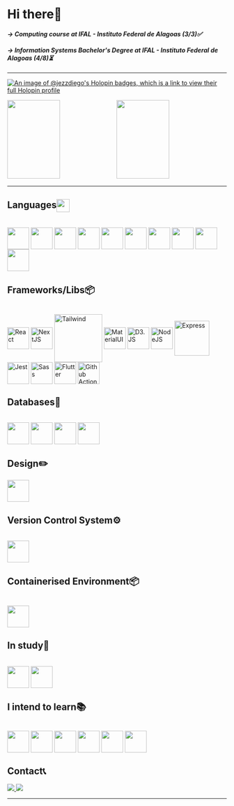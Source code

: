 # Hi there👋

#### *-> Computing course at IFAL - Instituto Federal de Alagoas (3/3)✅*
#### *-> Information Systems Bachelor's Degree at IFAL - Instituto Federal de Alagoas (4/8)⏳*

<hr>

 <div>
  <a href="https://github.com/JezzDiego">

  [![An image of @jezzdiego's Holopin badges, which is a link to view their full Holopin profile](https://holopin.me/jezzdiego)](https://holopin.io/@jezzdiego)
   
  <img height="180em" width="49%" src="https://github-readme-stats.vercel.app/api?username=JezzDiego&theme=dracula&include_all_commits=true&count_private=true"/>
 
  <img height="180em" width="49%" src="https://github-readme-stats.vercel.app/api/top-langs/?username=JezzDiego&layout=compact&langs_count=8&theme=dracula"/>
</div> 
  
  <hr>
  
 ## Languages<img align="center" height="30em" src="https://cdn.jsdelivr.net/gh/devicons/devicon/icons/devicon/devicon-original.svg" />
<div style="display: inline_block"><br>
  
  <img align="center" height="50em" src="https://cdn.jsdelivr.net/gh/devicons/devicon/icons/html5/html5-original.svg" />
  <img align="center" height="50em" src="https://cdn.jsdelivr.net/gh/devicons/devicon/icons/css3/css3-original.svg" />
  <img align="center" height="50em" src="https://cdn.jsdelivr.net/gh/devicons/devicon/icons/javascript/javascript-original.svg" />
  <img align="center" height="50em" src="https://cdn.jsdelivr.net/gh/devicons/devicon/icons/typescript/typescript-original.svg" />
  <img align="center" height="50em" src="https://cdn.jsdelivr.net/gh/devicons/devicon/icons/python/python-original.svg" />
  <img align="center" height="50em" src="https://cdn.jsdelivr.net/gh/devicons/devicon@latest/icons/r/r-original.svg" />
  <img align="center" height="50em" src="https://cdn.jsdelivr.net/gh/devicons/devicon/icons/c/c-original.svg" />
  <img align="center" height="50em" src="https://cdn.jsdelivr.net/gh/devicons/devicon/icons/java/java-original.svg" />
  <img align="center" height="50em" src="https://cdn.jsdelivr.net/gh/devicons/devicon/icons/dart/dart-original.svg" />
  <img align="center" height="50em" src="https://cdn.jsdelivr.net/gh/devicons/devicon/icons/graphql/graphql-plain.svg" />
  
</div>

 ## Frameworks/Libs📦
 <div style="display: inline_block"><br>
   <img title="React" align="center" height="50em" src="https://cdn.jsdelivr.net/gh/devicons/devicon/icons/react/react-original.svg" />
   <img title="NextJS" align="center" height="50em" src="https://cdn.jsdelivr.net/gh/devicons/devicon/icons/nextjs/nextjs-original.svg" />
   <img title="Tailwind" align="center" height="110em" src="https://cdn.jsdelivr.net/gh/devicons/devicon/icons/tailwindcss/tailwindcss-original-wordmark.svg" />
   <img title="MaterialUI" align="center" height= 50em" src="https://cdn.jsdelivr.net/gh/devicons/devicon/icons/materialui/materialui-original.svg" />
   <img title="D3.JS" align="center" height= 50em" src="https://cdn.jsdelivr.net/gh/devicons/devicon@latest/icons/d3js/d3js-original.svg" />
   <img title="NodeJS" align="center" height="50em" src="https://cdn.jsdelivr.net/gh/devicons/devicon/icons/nodejs/nodejs-original.svg" />
   <img title="Express" align="center" height="80em" src="https://cdn.jsdelivr.net/gh/devicons/devicon/icons/express/express-original-wordmark.svg" />
   <img title="Jest" align="center" height="50em" src="https://cdn.jsdelivr.net/gh/devicons/devicon/icons/jest/jest-plain.svg" />
   <img title="Sass" align="center" height="50em" src="https://cdn.jsdelivr.net/gh/devicons/devicon/icons/sass/sass-original.svg" />
   <img title="Flutter" align="center" height="50em" src="https://cdn.jsdelivr.net/gh/devicons/devicon/icons/flutter/flutter-original.svg" />
   <img title="Github Actions" align="center" height="50em" src="https://cdn.jsdelivr.net/gh/devicons/devicon@latest/icons/githubactions/githubactions-original.svg" />
 </div>
 
 ## Databases📁
 <div style="display: inline_block"><br>
   <img align="center" height="50em" src="https://cdn.jsdelivr.net/gh/devicons/devicon/icons/mysql/mysql-original.svg" />
   <img align="center" height="50em" src="https://cdn.jsdelivr.net/gh/devicons/devicon/icons/postgresql/postgresql-original.svg" />
   <img align="center" height="50em" src="https://cdn.jsdelivr.net/gh/devicons/devicon/icons/mongodb/mongodb-original.svg" />
   <img align="center" height="50em" src="https://cdn.jsdelivr.net/gh/devicons/devicon/icons/firebase/firebase-plain-wordmark.svg" />
 </div>

 ## Design✏️
 <div>
   <img align="center" height="50em" src="https://cdn.jsdelivr.net/gh/devicons/devicon/icons/figma/figma-original.svg" />
 </div>
 
 ## Version Control System⚙️
 <div style="display: inline_block"><br>
   <img align="center" height= 50em" src="https://cdn.jsdelivr.net/gh/devicons/devicon/icons/git/git-original.svg" />
 </div>
 
 ## Containerised Environment📦
 <div style="display: inline_block"><br>
   <img align="center" height= 50em" src="https://cdn.jsdelivr.net/gh/devicons/devicon/icons/docker/docker-original.svg" />
 </div>

 ## In study📖
 <div style="display: inline_block"><br>
   <img align="center" height="50em" src="https://cdn.jsdelivr.net/gh/devicons/devicon/icons/go/go-original.svg" />
   <img align="center" height="50em" src="https://cdn.jsdelivr.net/gh/devicons/devicon@latest/icons/amazonwebservices/amazonwebservices-original-wordmark.svg" />  
 </div>
                                                                                                                        
 ## I intend to learn📚 
 <div style="display: inline_block"><br>
   <img align="center" height="50em" src="https://cdn.jsdelivr.net/gh/devicons/devicon/icons/storybook/storybook-original.svg" />
   <img align="center" height="50em" src="https://cdn.jsdelivr.net/gh/devicons/devicon@latest/icons/cypressio/cypressio-original.svg" /> 
   <img align="center" height="50em" src="https://cdn.jsdelivr.net/gh/devicons/devicon@latest/icons/ansible/ansible-original.svg" />
   <img align="center" height="50em" src="https://cdn.jsdelivr.net/gh/devicons/devicon@latest/icons/pytorch/pytorch-original.svg" />
   <img align="center" height="50em" src="https://cdn.jsdelivr.net/gh/devicons/devicon@latest/icons/scikitlearn/scikitlearn-original.svg" />
   <img align="center" height="50em" src="https://cdn.jsdelivr.net/gh/devicons/devicon@latest/icons/tensorflow/tensorflow-original.svg" />
 </div>

 ## Contact📞
<div>
 <a href="mailto:oliveirajesse50@gmail.com" target="_blank"> <img src="https://img.shields.io/badge/Gmail-D14836?style=for-the-badge&logo=gmail&logoColor=white" /> </a>
 <a href="https://www.instagram.com/jessedso/" target="_blank"> <img src="https://img.shields.io/badge/Jessé%20Oliveira-ba24c3?style=for-the-badge&logo=Instagram&link=https://www.instagram.com/jessedso/"/> </a>
 <hr>
 </div
